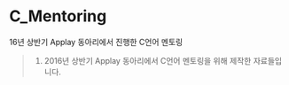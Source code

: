 # C_Mentoring
16년 상반기 Applay 동아리에서 진행한 C언어 멘토링

> 1. 2016년 상반기 Applay 동아리에서 C언어 멘토링을 위해 제작한 자료들입니다.<br/>

